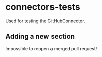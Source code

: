# connectors-tests

Used for testing the GitHubConnector.

## Adding a new section

Impossible to reopen a merged pull request!
